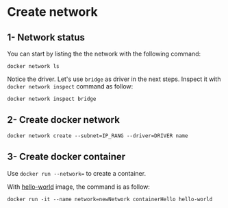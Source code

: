 # Create network

## 1- Network status

You can start by listing the the network with the following command:
```
docker network ls
```

Notice the driver. Let's use  `bridge` as driver in the next steps. Inspect it with `docker network inspect` command as follow:


```
docker network inspect bridge
```

## 2- Create docker network
	
	docker network create --subnet=IP_RANG --driver=DRIVER name

## 3- Create docker container

Use `docker run --network=` to create a container. 


With [hello-world](https://hub.docker.com/_/hello-world) image, the command is as follow: 
```
docker run -it --name network=newNetwork containerHello hello-world
```

